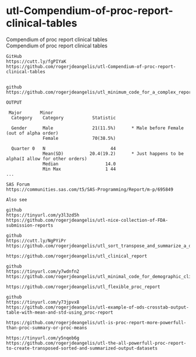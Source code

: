 # utl-Compendium-of-proc-report-clinical-tables
Compendium of proc report clinical tables  
    Compendium of proc report clinical tables                                                                                          
                                                                                                                                       
    GitHub                                                                                                                             
    https://cutt.ly/fgPIYaK                                                                                                            
    https://github.com/rogerjdeangelis/utl-Compendium-of-proc-report-clinical-tables                                                   
                                                                                                                                       
                                                                                                                                       
    github                                                                                                                             
    https://github.com/rogerjdeangelis/utl_minimum_code_for_a_complex_report                                                           
                                                                                                                                       
    OUTPUT                                                                                                                             
                                                                                                                                       
     Major       Minor                                                                                                                 
      Category    Category           Statistic                                                                                         
                                                                                                                                       
      Gender      Male               21(11.5%)      * Male before Female (out of alpha order)                                          
                  Female             70(38.5%)                                                                                         
                                                                                                                                       
      Quarter 0   N                         44                                                                                         
                  Mean(SD)          20.4(19.2)      * Just happens to be alpha(I allow for other orders)                               
                  Median                  14.0                                                                                         
                  Min Max                 1 44                                                                                         
    ...                                                                                                                                
                                                                                                                                       
    SAS Forum                                                                                                                          
    https://communities.sas.com/t5/SAS-Programming/Report/m-p/695849                                                                   
                                                                                                                                       
    Also see                                                                                                                           
                                                                                                                                       
    github                                                                                                                             
    https://tinyurl.com/y3l3zd5h                                                                                                       
    https://github.com/rogerjdeangelis/utl-nice-collection-of-FDA-submission-reports                                                   
                                                                                                                                       
    github                                                                                                                             
    https://cutt.ly/NgPYiPr                                                                                                            
    https://github.com/rogerjdeangelis/utl_sort_transpose_and_summarize_a_dataset_using_just_one_proc_report                           
                                                                                                                                       
    https://github.com/rogerjdeangelis/utl_clinical_report                                                                             
                                                                                                                                       
    github                                                                                                                             
    https://tinyurl.com/y7wdnfn2                                                                                                       
    https://github.com/rogerjdeangelis/utl_minimal_code_for_demographic_clinical_n_percent_report                                      
                                                                                                                                       
    https://github.com/rogerjdeangelis/utl_flexible_proc_report                                                                        
                                                                                                                                       
    github                                                                                                                             
    https://tinyurl.com/y73jpvx8                                                                                                       
    https://github.com/rogerjdeangelis/utl-example-of-ods-crosstab-output-table-with-mean-and-std-using_proc-report                    
                                                                                                                                       
    https://github.com/rogerjdeangelis/utl-is-proc-report-more-powerfull-than-proc-summary-or-proc-means                               
                                                                                                                                       
    https://tinyurl.com/y5nqeb6g                                                                                                       
    https://github.com/rogerjdeangelis/utl-the-all-powerfull-proc-report-to-create-transposed-sorted-and-summarized-output-datasets    
                                                                                                                                       
